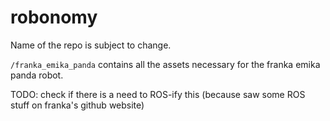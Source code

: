 # robonomy
Name of the repo is subject to change.

```/franka_emika_panda``` contains all the assets necessary for the  franka emika panda robot.

TODO:
check if there is a need to ROS-ify this (because saw some ROS stuff on franka's github website)
